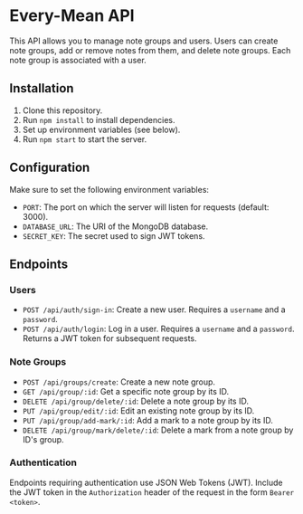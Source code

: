 # Every-Mean API

This API allows you to manage note groups and users. Users can create note groups, add or remove notes from them, and delete note groups. Each note group is associated with a user.

## Installation

1. Clone this repository.
2. Run `npm install` to install dependencies.
3. Set up environment variables (see below).
4. Run `npm start` to start the server.

## Configuration

Make sure to set the following environment variables:

- `PORT`: The port on which the server will listen for requests (default: 3000).
- `DATABASE_URL`: The URI of the MongoDB database.
- `SECRET_KEY`: The secret used to sign JWT tokens.

## Endpoints

### Users

- `POST /api/auth/sign-in`: Create a new user. Requires a `username` and a `password`.
- `POST /api/auth/login`: Log in a user. Requires a `username` and a `password`. Returns a JWT token for subsequent requests.

### Note Groups

- `POST /api/groups/create`: Create a new note group.
- `GET /api/group/:id`: Get a specific note group by its ID.
- `DELETE /api/group/delete/:id`: Delete a note group by its ID.
- `PUT /api/group/edit/:id`: Edit an existing note group by its ID.
- `PUT /api/group/add-mark/:id`: Add a mark to a note group by its ID.
- `DELETE /api/group/mark/delete/:id`: Delete a mark from a note group by ID's group.

### Authentication

Endpoints requiring authentication use JSON Web Tokens (JWT). Include the JWT token in the `Authorization` header of the request in the form `Bearer <token>`.
